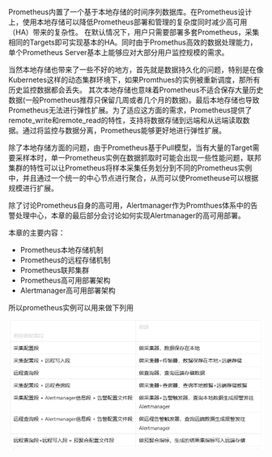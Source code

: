 
Prometheus内置了一个基于本地存储的时间序列数据库。在Prometheus设计上，使用本地存储可以降低Prometheus部署和管理的复杂度同时减少高可用（HA）带来的复杂性。 在默认情况下，用户只需要部署多套Prometheus，采集相同的Targets即可实现基本的HA。同时由于Promethus高效的数据处理能力，单个Prometheus Server基本上能够应对大部分用户监控规模的需求。

当然本地存储也带来了一些不好的地方，首先就是数据持久化的问题，特别是在像Kubernetes这样的动态集群环境下，如果Promthues的实例被重新调度，那所有历史监控数据都会丢失。 其次本地存储也意味着Prometheus不适合保存大量历史数据(一般Prometheus推荐只保留几周或者几个月的数据)。最后本地存储也导致Prometheus无法进行弹性扩展。为了适应这方面的需求，Prometheus提供了remote_write和remote_read的特性，支持将数据存储到远端和从远端读取数据。通过将监控与数据分离，Prometheus能够更好地进行弹性扩展。

除了本地存储方面的问题，由于Prometheus基于Pull模型，当有大量的Target需要采样本时，单一Prometheus实例在数据抓取时可能会出现一些性能问题，联邦集群的特性可以让Prometheus将样本采集任务划分到不同的Prometheus实例中，并且通过一个统一的中心节点进行聚合，从而可以使Prometheuse可以根据规模进行扩展。

除了讨论Prometheus自身的高可用，Alertmanager作为Promthues体系中的告警处理中心，本章的最后部分会讨论如何实现Alertmanager的高可用部署。

本章的主要内容：
- Prometheus本地存储机制
- Prometheus的远程存储机制
- Prometheus联邦集群
- Prometheus高可用部署架构
- Alertmanager高可用部署架构


所以prometheus实例可以用来做下列用

![](image/Pasted%20image%2020240703220559.png)


